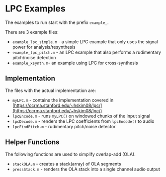 LPC Examples
===
The examples to run start with the prefix `example_`.

There are 3 example files: 

* `example_lpc_simple.m` - a simple LPC example that only uses the signal power for analysis/resynthesis
* `example_lpc_pitch.m` - an LPC example that also performs a rudimentary pitch/noise detection
* `example_xsynth.m`- an example using LPC for cross-synthesis

Implementation
---
The files with the actual implementation are:

* `myLPC.m` - contains the implementation covered in [https://ccrma.stanford.edu/~hskim08/lpc/](https://ccrma.stanford.edu/~hskim08/lpc/)
* `lpcEncode.m` - runs `myLPC()` on windowed chunks of the input signal
* `lpcDecode.m` - renders the LPC coefficients from `lpcEncode()` to audio
* `lpcFindPitch.m` - rudimentary pitch/noise detector

Helper Functions
---
The following functions are used to simplify overlap-add (OLA).

* `stackOLA.m` - creates a stack(array) of OLA segments
* `pressStack.m` - renders the OLA stack into a single channel audio output



